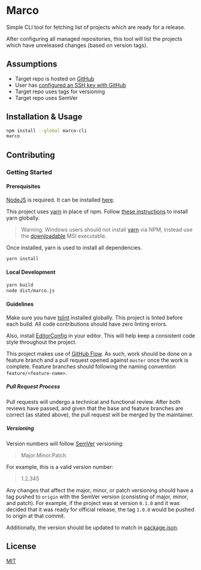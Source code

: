 # Marco
Simple CLI tool for fetching list of projects which are ready for a release.

After configuring all managed repositories, this tool will list the projects which have unreleased changes (based on version tags).

## Assumptions
- Target repo is hosted on [GitHub](https://github.com)
- User has [configured an SSH key with GitHub](https://help.github.com/articles/connecting-to-github-with-ssh/)
- Target repo uses tags for versioning
- Target repo uses SemVer

## Installation & Usage
```bash
npm install --global marco-cli
marco
```

## Contributing
### Getting Started
#### Prerequisites
[NodeJS](https://nodejs.org/) is required. It can be installed [here](https://nodejs.org/en/download/).

This project uses [yarn](https://yarnpkg.com) in place of npm. Follow [these instructions](https://yarnpkg.com/en/docs/install) to install yarn globally.

> Warning: Windows users should not install [yarn](https://yarnpkg.com) via NPM, instead use the [downloadable](https://yarnpkg.com/latest.msi) MSI executable.

Once installed, yarn is used to install all dependencies.
```bash
yarn install
```

#### Local Development
```bash
yarn build
node dist/marco.js
```

#### Guidelines
Make sure you have [tslint](https://www.npmjs.com/package/tslint) installed globally. This project is linted before each build. All code contributions should have zero linting errors.

Also, install [EditorConfig](http://editorconfig.org/) in your editor. This will help keep a consistent code style throughout the project.

This project makes use of [GitHub Flow](https://guides.github.com/introduction/flow/). As such, work should be done on a feature branch and a pull request opened against `master` once the work is complete. Feature branches should following the naming convention `feature/<feature-name>`.

##### Pull Request Process
Pull requests will undergo a technical and functional review. After both reviews have passed, and given that the base and feature branches are correct (as stated above), the pull request will be merged by the maintainer.

##### Versioning
Version numbers will follow [SemVer](https://semver.org/) versioning:
> Major.Minor.Patch

For example, this is a valid version number:
> 1.2.345

Any changes that affect the major, minor, or patch versioning should have a tag pushed to `origin` with the SemVer version (consisting of major, minor, and patch).
For example, if the project was at version `0.1.0` and it was decided that it was ready for official release, the tag `1.0.0` would be pushed to origin at that commit.

Additionally, the version should be updated to match in [package.json](package.json).

## License
[MIT](LICENSE)
